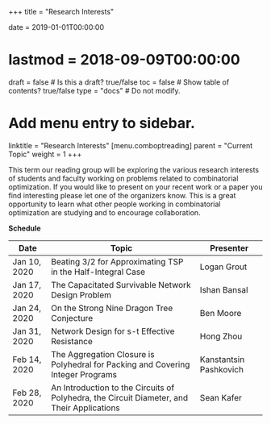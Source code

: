 +++
title = "Research Interests"

date = 2019-01-01T00:00:00
# lastmod = 2018-09-09T00:00:00

draft = false  # Is this a draft? true/false
toc = false  # Show table of contents? true/false
type = "docs"  # Do not modify.

# Add menu entry to sidebar.
linktitle = "Research Interests"
[menu.comboptreading]
  parent = "Current Topic"
  weight = 1
+++

This term our reading group will be exploring the various research interests of students and faculty working on problems related to combinatorial optimization. If you would like to present on your recent work or a paper you find interesting please let one of the organizers know. This is a great opportunity to learn what other people working in combinatorial optimization are studying and to encourage collaboration.

__Schedule__

| Date           | Topic                                                                                                                                                                                                                                                                                              | Presenter         |
|----------------|----------------------------------------------------------------------------------------------------------------------------------------------------------------------------------------------------------------------------------------------------------------------------------------------------|-------------------|
| Jan 10, 2020 | Beating 3/2 for Approximating TSP in the Half-Integral Case                                                                                                                                                                                                                                          | Logan Grout  |
| Jan 17, 2020 | The Capacitated Survivable Network Design Problem                                                                                                                                                                                                                                                    | Ishan Bansal |
| Jan 24, 2020 | On the Strong Nine Dragon Tree Conjecture                                                                                                                                                                                                                                                            | Ben Moore    |
| Jan 31, 2020 | Network Design for s-t Effective Resistance                                                                   | Hong Zhou    |
| Feb 14, 2020 | The Aggregation Closure is Polyhedral for Packing and Covering Integer Programs | Kanstantsin Pashkovich |
| Feb 28, 2020 | An Introduction to the Circuits of Polyhedra, the Circuit Diameter, and Their Applications                                                                                                                                                                                                          | Sean Kafer   |

